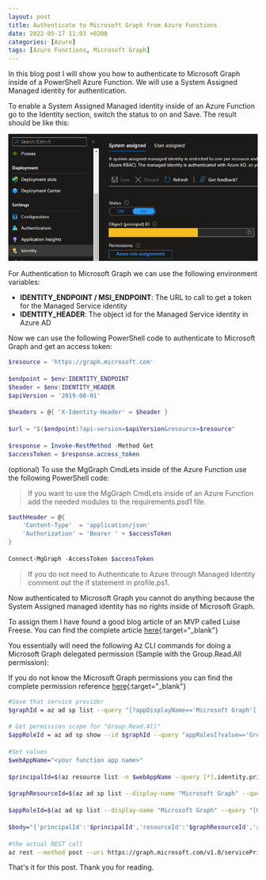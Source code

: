 ```yaml
---
layout: post
title: Authenticate to Microsoft Graph from Azure Functions
date: 2022-05-17 11:03 +0200
categories: [Azure]
tags: [Azure Functions, Microsoft Graph]
---
```


In this blog post I will show you how to authenticate to Microsoft Graph inside of a PowerShell Azure Function.
We will use a System Assigned Managed identity for authentication.

To enable a System Assigned Managed identity inside of an Azure Function go to the Identity section, switch the
status to on and Save. The result should be like this:

![System Assigned Managed Identity](/assets/pictures/2022-05-17/SystemAssignedManagedIdentity.png)

For Authentication to Microsoft Graph we can use the following environment variables:

- **IDENTITY_ENDPOINT / MSI_ENDPOINT**: The URL to call to get a token for the Managed Service identity
- **IDENTITY_HEADER**: The object id for the Managed Service identity in Azure AD

Now we can use the following PowerShell code to authenticate to Microsoft Graph and get an access token:

```powershell
$resource = 'https://graph.microsoft.com'

$endpoint = $env:IDENTITY_ENDPOINT
$header = $env:IDENTITY_HEADER
$apiVersion = '2019-08-01'

$headers = @{ 'X-Identity-Header' = $header }

$url = "$($endpoint)?api-version=$apiVersion&resource=$resource"

$response = Invoke-RestMethod -Method Get
$accessToken = $response.access_token
```

(optional) To use the MgGraph CmdLets inside of the Azure Function use the following PowerShell code:

<blockquote class="prompt-tip">
    If you want to use the MgGraph CmdLets inside of an Azure Function add the needed modules to the requirements.psd1 file.
</blockquote>

```powershell
$authHeader = @{
    'Content-Type'  = 'application/json'
    'Authorization' = 'Bearer ' + $accessToken
}

Connect-MgGraph -AccessToken $accessToken
```

<blockquote class="prompt-tip">
    If you do not need to Authenticate to Azure through Managed Identity comment out the if statement in profile.ps1.
</blockquote>

Now authenticated to Microsoft Graph you cannot do anything because the System Assigned managed identity has no
rights inside of Microsoft Graph.

To assign them I have found a good blog article of an MVP called Luise Freese. You can find the complete article [here](https://regarding365.com/putting-some-more-fun-into-azure-functions-managed-identity-microsoft-graph-f9a51319f4e5){:target="_blank"}

You essentially will need the following Az CLI commands for doing a Microsoft Graph delegated permission
(Sample with the Group.Read.All permission):

If you do not know the Microsoft Graph permissions you can find the complete permission reference [here](https://docs.microsoft.com/en-us/graph/permissions-reference){:target="_blank"}

```bash
#Save that service provider
$graphId = az ad sp list --query "[?appDisplayName=='Microsoft Graph'].appId | [0]" --all

# Get permission scope for "Group.Read.All"
$appRoleId = az ad sp show --id $graphId --query "appRoles[?value=='Group.Read.All'].id | [0]"

#Set values
$webAppName="<your function app name>"

$principalId=$(az resource list -n $webAppName --query [*].identity.principalId --out tsv)

$graphResourceId=$(az ad sp list --display-name "Microsoft Graph" --query [0].objectId --out tsv)

$appRoleId=$(az ad sp list --display-name "Microsoft Graph" --query "[0].appRoles[?value=='Group.Read.All' && contains(allowedMemberTypes, 'Application')].id" --out tsv)

$body="{'principalId':'$principalId','resourceId':'$graphResourceId','appRoleId':'$appRoleId'}"

#the actual REST call
az rest --method post --uri https://graph.microsoft.com/v1.0/servicePrincipals/$principalId/appRoleAssignments --body $body --headers Content-Type=application/json
```

That's it for this post. Thank you for reading.